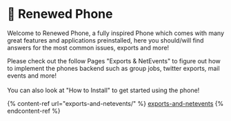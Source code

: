 # 📱 Renewed Phone

Welcome to Renewed Phone, a fully inspired Phone which comes with many great features and applications preinstalled, here you should/will find answers for the most common issues, exports and more!



Please check out the follow Pages "Exports & NetEvents" to figure out how to implement the phones backend such as group jobs, twitter exports, mail events and more! \
\
You can also look at "How to Install" to get started using the phone!





{% content-ref url="exports-and-netevents/" %}
[exports-and-netevents](exports-and-netevents/)
{% endcontent-ref %}
